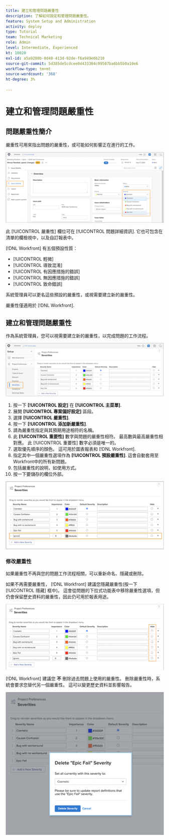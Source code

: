 ```yaml
---
title: 建立和管理問題嚴重性
description: 了解如何設定和管理問題嚴重性。
feature: System Setup and Administration
activity: deploy
type: Tutorial
team: Technical Marketing
role: Admin
level: Intermediate, Experienced
kt: 10020
exl-id: a5a9280b-0d48-413d-92de-f6a949e6b210
source-git-commit: 5d385de5cdcee0d433304c09507ba6bb5b0a10e6
workflow-type: tm+mt
source-wordcount: '368'
ht-degree: 3%

---
```


# 建立和管理問題嚴重性

## 問題嚴重性簡介

嚴重性可用來指出問題的嚴重性，或可能如何影響正在進行的工作。

![[!UICONTROL 嚴重性] 功能表 [!UICONTROL 問題詳細資訊] 視窗](assets/admin-fund-severity-issue-details.png)

此 [!UICONTROL 嚴重性] 欄位可在 [!UICONTROL 問題詳細資訊]. 它也可包含在清單的欄檢視中，以及自訂報表中。

[!DNL Workfront] 有五個預設性質：

* [!UICONTROL 輕微]
* [!UICONTROL 導致混淆]
* [!UICONTROL 有因應措施的錯誤]
* [!UICONTROL 無因應措施的錯誤]
* [!UICONTROL 致命錯誤]

系統管理員可以更名這些預設的嚴重性，或視需要建立新的嚴重性。

嚴重性僅適用於 [!DNL Workfront].

## 建立和管理問題嚴重性

作為系統管理員，您可以視需要建立新的嚴重性，以完成問題的工作流程。

![[!UICONTROL 嚴重性] 頁面 [!UICONTROL 設定]](assets/admin-fund-severity-section.png)

1. 按一下 **[!UICONTROL 設定]** 在 **[!UICONTROL 主菜單]**.
1. 展開 **[!UICONTROL 專案偏好設定]** 區段。
1. 選擇 **[!UICONTROL 嚴重性]**.
1. 按一下 **[!UICONTROL 添加新嚴重性]**.
1. 請為嚴重性指定與其預期用途相符的名稱。
1. 此 **[!UICONTROL 重要性]** 數字與問題的嚴重性相符。 最高數與最高嚴重性相對應。 此 [!UICONTROL 重要性] 數字必須是唯一的。
1. 選取優先順序的顏色。 這可用於圖表報表和 [!DNL Workfront].
1. 指定其中一個嚴重性選項作為 **[!UICONTROL 預設嚴重性]**. 這會自動套用至Workfront中的所有新問題。
1. 包括嚴重性的說明，如使用方式。
1. 按一下要儲存的欄位外部。

![[!UICONTROL 嚴重性] 清單](assets/admin-fund-severity-new.png)

### 修改嚴重性

如果嚴重性不再與您的問題工作流程相關，可以重新命名、隱藏或刪除。

如果不再需要嚴重性， [!DNL Workfront] 建議您隱藏嚴重性(按一下 [!UICONTROL 隱藏] 框中)。 這會從問題的下拉式功能表中移除嚴重性選項，但仍會保留歷史資料的嚴重性，因此仍可用於報表用途。

![[!UICONTROL 隱藏] 突出顯示的列 [!UICONTROL 嚴重性] 頁面 [!UICONTROL 設定]](assets/admin-fund-severity-hide.png)

[!DNL Workfront] 建議您 **不** 刪除過去問題上使用的嚴重性。 刪除嚴重性時，系統會要求您替代另一個嚴重性。 這可以變更歷史資料並影響報告。

![刪除嚴重性窗口](assets/admin-fund-severity-delete.png)

<!---
learn more URLs
Create and customize issue severities
Update issue severity
--->

